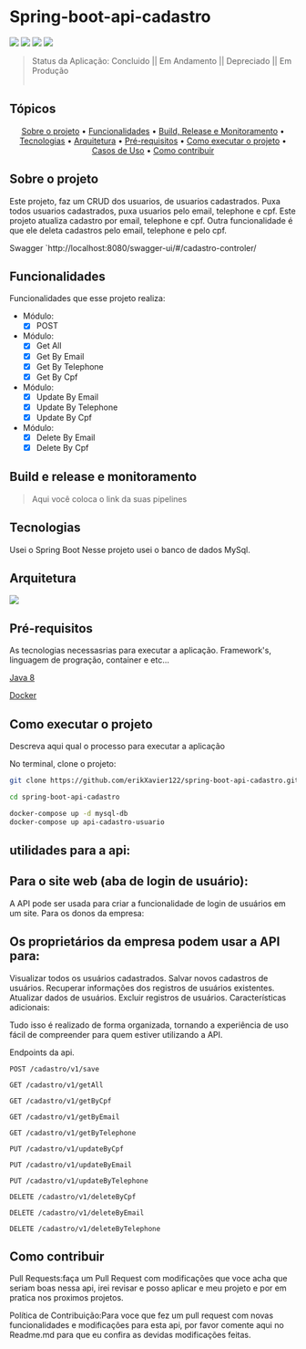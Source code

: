 # Spring-boot-api-cadastro

<p align="centes">
<img src="https://img.shields.io/badge/java-%23ED8B00.svg?style=for-the-badge&logo=openjdk&logoColor=white" />
<img src="https://img.shields.io/badge/mysql-%2300f.svg?style=for-the-badge&logo=mysql&logoColor=white" />
<img src="https://img.shields.io/badge/github%20actions-%232671E5.svg?style=for-the-badge&logo=githubactions&logoColor=white" />
<img src="https://img.shields.io/badge/docker-%230db7ed.svg?style=for-the-badge&logo=docker&logoColor=white" />
</p>

> Status da Aplicação: Concluido || Em Andamento || Depreciado || Em Produção
<br><br>

## Tópicos
<p align="center">
    <a href="#sobre-o-projeto">Sobre o projeto</a> •
    <a href="#funcionalidades">Funcionalidades</a> •
    <a href="#build-e-release-e-monitorament">Build, Release e Monitoramento</a> •
    <a href="#tecnologias">Tecnologias</a> •
    <a href="#arquitetura">Arquitetura</a> •
    <a href="#pré-requisitos">Pré-requisitos</a> •
    <a href="#como-executar-o-projeto">Como executar o projeto</a> •
    <a href="#casos-de-uso">Casos de Uso</a> •
    <a href="#como-contribuir">Como contribuir</a> 
</p>

## Sobre o projeto

Este projeto, faz um CRUD dos usuarios, de usuarios cadastrados.
Puxa todos usuarios cadastrados, puxa usuarios pelo email, telephone e cpf.
Este projeto atualiza cadastro por email, telephone e cpf.
Outra funcionalidade é que ele deleta cadastros pelo email, telephone e pelo cpf.

Swagger `http://localhost:8080/swagger-ui/#/cadastro-controler/

## Funcionalidades

Funcionalidades que esse projeto realiza:

- Módulo:
  -[x] POST 

- Módulo:
  - [x] Get All
  - [x] Get By Email
  - [x] Get By Telephone
  - [x] Get By Cpf

- Módulo:
    - [x] Update By Email
    - [x] Update By Telephone
    - [x] Update By Cpf

- Módulo:
  - [x] Delete By Email
  - [x] Delete By Cpf

## Build e release e monitoramento
> Aqui você coloca o link da suas pipelines

## Tecnologias

Usei o Spring Boot
Nesse projeto usei o banco de dados MySql.

## Arquitetura

<img src="https://cdn-ajfbi.nitrocdn.com/GuYcnotRkcKfJXshTEEKnCZTOtUwxDnm/assets/images/optimized/rev-482e151/www.astera.com/wp-content/uploads/2020/01/rest-600x453-551x.png" />

## Pré-requisitos

As tecnologias necessasrias para executar a aplicação. Framework's, linguagem de progração, container e etc...

 [Java 8](https://www.java.com/pt-BR/download/ie_manual.jsp?locale=pt_BR)

 [Docker](https//www.nuget.org)



## Como executar o projeto

Descreva aqui qual o processo para executar a aplicação 

No terminal, clone o projeto:

```Bash
git clone https://github.com/erikXavier122/spring-boot-api-cadastro.git

cd spring-boot-api-cadastro

docker-compose up -d mysql-db
docker-compose up api-cadastro-usuario
```

## utilidades para a api:

## Para o site web (aba de login de usuário):
A API pode ser usada para criar a funcionalidade de login de usuários em um site.
Para os donos da empresa:

## Os proprietários da empresa podem usar a API para:
Visualizar todos os usuários cadastrados.
Salvar novos cadastros de usuários.
Recuperar informações dos registros de usuários existentes.
Atualizar dados de usuários.
Excluir registros de usuários.
Características adicionais:

Tudo isso é realizado de forma organizada,
tornando a experiência de uso fácil de compreender para quem estiver utilizando a API.

Endpoints da api.

    POST /cadastro/v1/save
    
    GET /cadastro/v1/getAll

    GET /cadastro/v1/getByCpf
    
    GET /cadastro/v1/getByEmail

    GET /cadastro/v1/getByTelephone
    
    PUT /cadastro/v1/updateByCpf

    PUT /cadastro/v1/updateByEmail
    
    PUT /cadastro/v1/updateByTelephone
    
    DELETE /cadastro/v1/deleteByCpf

    DELETE /cadastro/v1/deleteByEmail

    DELETE /cadastro/v1/deleteByTelephone

## Como contribuir

Pull Requests:faça um Pull Request com modificações que voce acha que seriam boas nessa api,
irei revisar e posso aplicar e meu projeto e por em pratica nos proximos projetos.

Política de Contribuição:Para voce que fez um pull request com novas funcionalidades e modificações para esta api,
por favor comente aqui no Readme.md para que eu confira as devidas modificações feitas. 